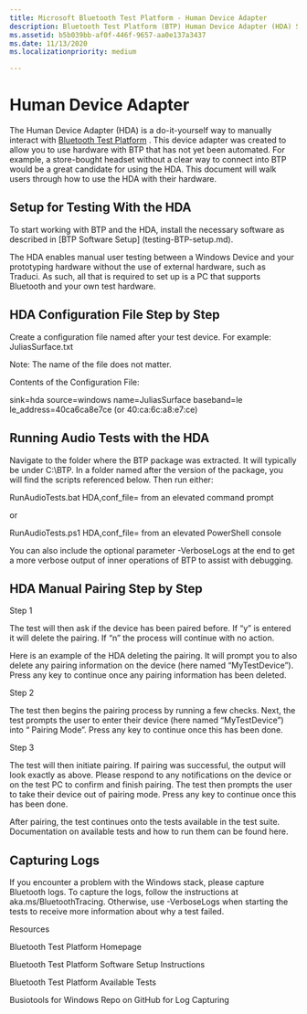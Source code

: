 ```yaml
---
title: Microsoft Bluetooth Test Platform - Human Device Adapter
description: Bluetooth Test Platform (BTP) Human Device Adapter (HDA) Setup and Pairing 
ms.assetid: b5b039bb-af0f-446f-9657-aa0e137a3437
ms.date: 11/13/2020
ms.localizationpriority: medium

---
```


# Human Device Adapter 

The Human Device Adapter (HDA) is a do-it-yourself way to manually interact with [Bluetooth Test Platform](testing-BTP-Overview.md) . This device adapter was created to allow you to use hardware with BTP that has not yet been automated. For example, a store-bought headset without a clear way to connect into BTP would be a great candidate for using the HDA. This document will walk users through how to use the HDA with their hardware. 

## Setup for Testing With the HDA 

To start working with BTP and the HDA, install the necessary software as described in [BTP Software Setup] (testing-BTP-setup.md). 

The HDA enables manual user testing between a Windows Device and your prototyping hardware without the use of external hardware, such as Traduci. As such, all that is required to set up is a PC that supports Bluetooth and your own test hardware.  

## HDA Configuration File Step by Step 

Create a configuration file named after your test device. For example: JuliasSurface.txt 

Note: The name of the file does not matter. 

Contents of the Configuration File: 

sink=hda 
source=windows 
name=JuliasSurface 
baseband=le 
le_address=40ca6ca8e7ce (or 40:ca:6c:a8:e7:ce) 

## Running Audio Tests with the HDA 

Navigate to the folder where the BTP package was extracted. It will typically be under C:\BTP. In a folder named after the version of the package, you will find the scripts referenced below. Then run either: 

RunAudioTests.bat HDA,conf_file=<configuration file name> from an elevated command prompt  

or 

RunAudioTests.ps1 HDA,conf_file=<configuration file name> from an elevated PowerShell console 

You can also include the optional parameter -VerboseLogs at the end to get a more verbose output of inner operations of BTP to assist with debugging. 

## HDA Manual Pairing Step by Step 

 

Step 1 

 

The test will then ask if the device has been paired before. If “y” is entered it will delete the pairing. If “n” the process will continue with no action. 
 

Here is an example of the HDA deleting the pairing. It will prompt you to also delete any pairing information on the device (here named “MyTestDevice”). Press any key to continue once any pairing information has been deleted. 

Step 2 

 

The test then begins the pairing process by running a few checks. Next, the test prompts the user to enter their device (here named “MyTestDevice”) into “<Band> Pairing Mode”. Press any key to continue once this has been done. 

 

Step 3 

 

The test will then initiate pairing. If pairing was successful, the output will look exactly as above. Please respond to any notifications on the device or on the test PC to confirm and finish pairing. The test then prompts the user to take their device out of pairing mode. Press any key to continue once this has been done. 

After pairing, the test continues onto the tests available in the test suite. Documentation on available tests and how to run them can be found here. 

## Capturing Logs 

If you encounter a problem with the Windows stack, please capture Bluetooth logs. To capture the logs, follow the instructions at  aka.ms/BluetoothTracing. Otherwise, use -VerboseLogs when starting the tests to receive more information about why a test failed. 

Resources 

Bluetooth Test Platform Homepage 

Bluetooth Test Platform Software Setup Instructions 

Bluetooth Test Platform Available Tests 

Busiotools for Windows Repo on GitHub for Log Capturing 